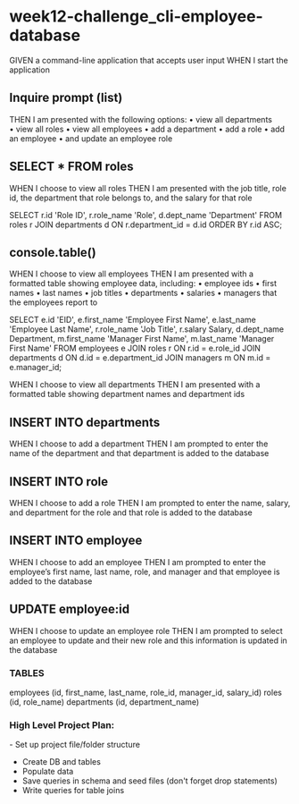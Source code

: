 # week12-challenge_cli-employee-database


GIVEN a command-line application that accepts user input
WHEN I start the application

## Inquire prompt (list)
THEN I am presented with the following options: 
• view all departments
• view all roles
• view all employees
• add a department
• add a role
• add an employee
• and update an employee role


## SELECT * FROM roles
WHEN I choose to view all roles 
THEN I am presented with the job title, role id, the department that role belongs to, and the salary for that role

SELECT 
    r.id 'Role ID', r.role_name 'Role', d.dept_name 'Department'
FROM
    roles r
        JOIN
    departments d ON r.department_id = d.id
ORDER BY r.id ASC;


## console.table()
WHEN I choose to view all employees
THEN I am presented with a formatted table showing employee data, including:
• employee ids
• first names
• last names
• job titles
• departments
• salaries
• managers that the employees report to 


SELECT 
e.id 'EID',
e.first_name 'Employee First Name',
e.last_name 'Employee Last Name',
r.role_name 'Job Title',
r.salary Salary,
d.dept_name Department,
m.first_name 'Manager First Name',
m.last_name 'Manager First Name'
FROM 
employees e
JOIN roles r
ON r.id = e.role_id
JOIN departments d
ON d.id = e.department_id
JOIN managers m
ON m.id = e.manager_id;



WHEN I choose to view all departments
THEN I am presented with a formatted table showing department names and department ids

<!-- SELECT * FROM departments ORDER BY id ASC; -->


## INSERT INTO departments
WHEN I choose to add a department
THEN I am prompted to enter the name of the department and that department is added to the database



## INSERT INTO role
WHEN I choose to add a role
THEN I am prompted to enter the name, salary, and department for the role and that role is added to the database



## INSERT INTO employee
WHEN I choose to add an employee
THEN I am prompted to enter the employee’s first name, last name, role, and manager and that employee is added to the database


## UPDATE employee:id
WHEN I choose to update an employee role
THEN I am prompted to select an employee to update and their new role and this information is updated in the database 




### TABLES
employees (id, first_name, last_name, role_id, manager_id, salary_id)
roles (id, role_name) 
departments (id, department_name)


### High Level Project Plan:
- Set up project file/folder structure
- Create DB and tables
- Populate data
- Save queries in schema and seed files (don't forget drop statements)
- Write queries for table joins